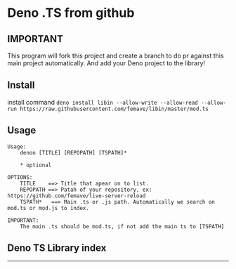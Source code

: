 # Deno .TS from github

## IMPORTANT

This program will fork this project and create a branch to do pr against this main project automatically.
And add your Deno project to the library!

## Install

install command 
`deno install libin --allow-write --allow-read --allow-run https://raw.githubusercontent.com/femave/libin/master/mod.ts`

## Usage

```
Usage:
    denon [TITLE] [REPOPATH] [TSPATH]*

    * optional

OPTIONS:
    TITLE    ==> Title that apear on to list.
    REPOPATH ==> Patah of your repository, ex: https://github.com/femave/live-server-reload
    TSPATH*   ==> Main .ts or .js path. Automatically we search on mod.ts or mod.js to index.

IMPORTANT:
    The main .ts should be mod.ts, if not add the main ts to [TSPATH]
```

## Deno TS Library index

---